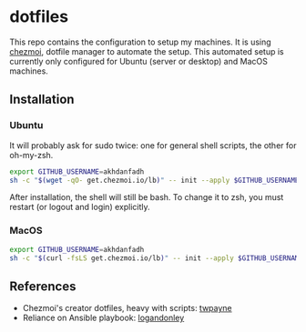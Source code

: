 # dotfiles

This repo contains the configuration to setup my machines.
It is using [chezmoi](https://www.chezmoi.io/), dotfile manager to automate the setup.
This automated setup is currently only configured for Ubuntu (server or desktop) and MacOS machines.

## Installation

### Ubuntu

It will probably ask for sudo twice: one for general shell scripts, the other for oh-my-zsh.

```bash
export GITHUB_USERNAME=akhdanfadh
sh -c "$(wget -qO- get.chezmoi.io/lb)" -- init --apply $GITHUB_USERNAME
```

After installation, the shell will still be bash. To change it to zsh, you must restart (or logout and login) explicitly.

### MacOS

```bash
export GITHUB_USERNAME=akhdanfadh
sh -c "$(curl -fsLS get.chezmoi.io/lb)" -- init --apply $GITHUB_USERNAME
```

## References

- Chezmoi's creator dotfiles, heavy with scripts: [twpayne](https://github.com/twpayne/dotfiles) 
- Reliance on Ansible playbook: [logandonley](https://github.com/logandonley/dotfiles) 
